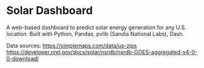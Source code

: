 # Solar Dashboard

A web-based dashboard to predict solar energy generation for any U.S. location. Built with Python, Pandas, pvlib (Sandia National Labs), Dash.



Data sources:
https://simplemaps.com/data/us-zips
https://developer.nrel.gov/docs/solar/nsrdb/nsrdb-GOES-aggregated-v4-0-0-download/

